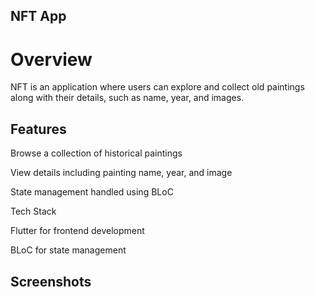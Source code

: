 ## NFT App

# Overview

NFT is an application where users can explore and collect old paintings along with their details, such as name, year, and images.

## Features

Browse a collection of historical paintings

View details including painting name, year, and image

State management handled using BLoC

Tech Stack

Flutter for frontend development

BLoC for state management

## Screenshots
<src img = "https://github.com/user-attachments/assets/8ba17b19-6897-47fd-8f76-10dd0418fd54" width = "200">
<src img = "https://github.com/user-attachments/assets/d9c106dc-05d1-4488-9b7a-b761a9ecd36f" width = "200">
<src img = "https://github.com/user-attachments/assets/ff933a63-780d-4465-8629-2520f11b9e10" width = "200">
<src img = "https://github.com/user-attachments/assets/f760af03-11de-45f8-af6b-6d5dfe281587" width = "200">
<src img = "https://github.com/user-attachments/assets/12ca6963-a24c-4d0a-98ad-b055c09dd808" width = "200">







